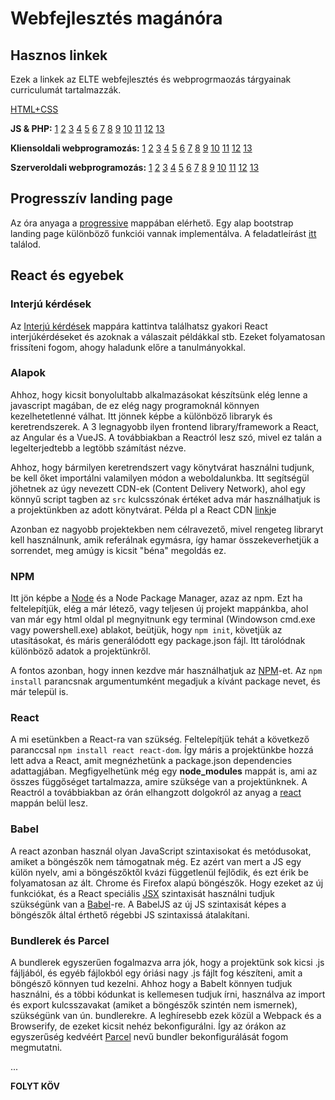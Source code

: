 # Webfejlesztés magánóra

## Hasznos linkek

Ezek a linkek az ELTE webfejlesztés és webprogrmaozás tárgyainak curriculumát tartalmazzák.

[HTML+CSS](https://regi.tankonyvtar.hu/hu/tartalom/tamop412A/2011-0052_27_weblapkeszites_technikaja_ergonomiaja/index.scorml)

**JS & PHP:** [1](http://webprogramozas.inf.elte.hu/webprog/ea/01/#/) [2](http://webprogramozas.inf.elte.hu/webprog/ea/02/#/) [3](http://webprogramozas.inf.elte.hu/webprog/ea/03/#/) [4](http://webprogramozas.inf.elte.hu/webprog/ea/04/#/) [5](http://webprogramozas.inf.elte.hu/webprog/ea/05/#/) [6](http://webprogramozas.inf.elte.hu/webprog/ea/06/#/) [7](http://webprogramozas.inf.elte.hu/webprog/ea/07/#/) [8](http://webprogramozas.inf.elte.hu/webprog/ea/08/#/) [9](http://webprogramozas.inf.elte.hu/webprog/ea/09/#/) [10](http://webprogramozas.inf.elte.hu/webprog/ea/10/#/) [11](http://webprogramozas.inf.elte.hu/webprog/ea/11/#/) [12](http://webprogramozas.inf.elte.hu/webprog/ea/12/#/) [13](http://webprogramozas.inf.elte.hu/webprog/ea/13/#/)

**Kliensoldali webprogramozás:** [1](http://webprogramozas.inf.elte.hu/webprog-client/lectures/01/#/) [2](http://webprogramozas.inf.elte.hu/webprog-client/lectures/02/#/) [3](http://webprogramozas.inf.elte.hu/webprog-client/lectures/03/#/) [4](http://webprogramozas.inf.elte.hu/webprog-client/lectures/04/#/) [5](http://webprogramozas.inf.elte.hu/webprog-client/lectures/05/#/) [6](http://webprogramozas.inf.elte.hu/webprog-client/lectures/06/#/) [7](http://webprogramozas.inf.elte.hu/webprog-client/lectures/07/#/) [8](http://webprogramozas.inf.elte.hu/webprog-client/lectures/08/#/) [9](http://webprogramozas.inf.elte.hu/webprog-client/lectures/09/#/) [10](http://webprogramozas.inf.elte.hu/webprog-client/lectures/10/#/) [11](http://webprogramozas.inf.elte.hu/webprog-client/lectures/11/#/) [12](http://webprogramozas.inf.elte.hu/webprog-client/lectures/12/#/) [13](http://webprogramozas.inf.elte.hu/webprog-client/lectures/13/#/)

**Szerveroldali webprogramozás:** [1](http://webprogramozas.inf.elte.hu/webprog-server/lectures/01/#/) [2](http://webprogramozas.inf.elte.hu/webprog-server/lectures/01/#/) [3](http://webprogramozas.inf.elte.hu/webprog-server/lectures/01/#/) [4](http://webprogramozas.inf.elte.hu/webprog-server/lectures/01/#/) [5](http://webprogramozas.inf.elte.hu/webprog-server/lectures/01/#/) [6](http://webprogramozas.inf.elte.hu/webprog-server/lectures/01/#/) [7](http://webprogramozas.inf.elte.hu/webprog-server/lectures/01/#/) [8](http://webprogramozas.inf.elte.hu/webprog-server/lectures/01/#/) [9](http://webprogramozas.inf.elte.hu/webprog-server/lectures/01/#/) [10](http://webprogramozas.inf.elte.hu/webprog-server/lectures/01/#/) [11](http://webprogramozas.inf.elte.hu/webprog-server/lectures/01/#/) [12](http://webprogramozas.inf.elte.hu/webprog-server/lectures/01/#/) [13](http://webprogramozas.inf.elte.hu/webprog-server/lectures/01/#/)

## Progresszív landing page

Az óra anyaga a [progressive](progressive) mappában elérhető. Egy alap bootstrap landing page különböző funkciói vannak implementálva. A feladatleírást [itt](progressive/feladatok.md) találod.

## React és egyebek

### Interjú kérdések

Az [Interjú kérdések](Interjúkérdések) mappára kattintva találhatsz gyakori React interjúkérdéseket és azoknak a válaszait példákkal stb. Ezeket folyamatosan frissíteni fogom, ahogy haladunk előre a tanulmányokkal.

### Alapok

Ahhoz, hogy kicsit bonyolultabb alkalmazásokat készítsünk elég lenne a javascript magában, de ez elég nagy programoknál könnyen kezelhetetlenné válhat. Itt jönnek képbe a különböző libraryk és keretrendszerek. A 3 legnagyobb ilyen frontend library/framework a React, az Angular és a VueJS. A továbbiakban a Reactról lesz szó, mivel ez talán a legelterjedtebb a legtöbb számítást nézve.

Ahhoz, hogy bármilyen keretrendszert vagy könytvárat használni tudjunk, be kell őket importálni valamilyen módon a weboldalunkba. Itt segítségül jöhetnek az úgy nevezett CDN-ek (Content Delivery Network), ahol egy könnyű script tagben az `src` kulcsszónak értéket adva már használhatjuk is a projektünkben az adott könytvárat. Példa pl a React CDN [link](https://reactjs.org/docs/cdn-links.html)je

Azonban ez nagyobb projektekben nem célravezető, mivel rengeteg libraryt kell használnunk, amik referálnak egymásra, így hamar összekeverhetjük a sorrendet, meg amúgy is kicsit "béna" megoldás ez.

### NPM

Itt jön képbe a [Node](https://nodejs.dev/) és a Node Package Manager, azaz az npm. Ezt ha feltelepítjük, elég a már létező, vagy teljesen új projekt mappánkba, ahol van már egy html oldal pl megnyitnunk egy terminal (Windowson cmd.exe vagy powershell.exe) ablakot, beütjük, hogy `npm init`, követjük az utasításokat, és máris generálódott egy package.json fájl. Itt tárolódnak különböző adatok a projektünkről.

A fontos azonban, hogy innen kezdve már használhatjuk az [NPM](https://medium.com/swlh/npm-in-less-than-10-minutes-6b321d566271)-et. Az `npm install` parancsnak argumentumként megadjuk a kívánt package nevet, és már települ is.

### React

A mi esetünkben a React-ra van szükség. Feltelepítjük tehát a következő paranccsal `npm install react react-dom`. Így máris a projektünkbe hozzá lett adva a React, amit megnézhetünk a package.json dependencies adattagjában. Megfigyelhetünk még egy **node_modules** mappát is, ami az összes függőséget tartalmazza, amire szüksége van a projektünknek. A Reactról a továbbiakban az órán elhangzott dolgokról az anyag a [react](react) mappán belül lesz.

### Babel

A react azonban használ olyan JavaScript szintaxisokat és metódusokat, amiket a böngészők nem támogatnak még. Ez azért van mert a JS egy külön nyelv, ami a böngészőktől kvázi függetlenül fejlődik, és ezt érik be folyamatosan az ált. Chrome és Firefox alapú böngészők. Hogy ezeket az új funkciókat, és a React speciális [JSX](https://reactjs.org/docs/introducing-jsx.html) szintaxisát használni tudjuk szükségünk van a [Babel](https://babeljs.io/)-re. A BabelJS az új JS szintaxisát képes a böngészők által érthető régebbi JS szintaxissá átalakítani.

### Bundlerek és Parcel

A bundlerek egyszerűen fogalmazva arra jók, hogy a projektünk sok kicsi .js fájljából, és egyéb fájlokból egy óriási nagy .js fájlt fog készíteni, amit a böngésző könnyen tud kezelni.
Ahhoz hogy a Babelt könnyen tudjuk használni, és a többi kódunkat is kellemesen tudjuk írni, használva az import és export kulcsszavakat (amiket a böngészők szintén nem ismernek), szükségünk van ún. bundlerekre. A leghíresebb ezek közül a Webpack és a Browserify, de ezeket kicsit nehéz bekonfigurálni. Így az órákon az egyszerűség kedvéért [Parcel](https://parceljs.org/) nevű bundler bekonfigurálását fogom megmutatni.

...

**FOLYT KÖV**
